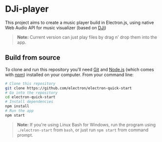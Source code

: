 # DJi-player

This project aims to create a music player build in Electron.js, using native Web Audio API for music visualizer (based on [DJi](http://jieverson.com/DJi))

> **Note:** Current version can just play files by drag n' drop them into the app.

## Build from source

To clone and run this repository you'll need [Git](https://git-scm.com) and [Node.js](https://nodejs.org/en/download/) (which comes with [npm](http://npmjs.com)) installed on your computer. From your command line:

```bash
# Clone this repository
git clone https://github.com/electron/electron-quick-start
# Go into the repository
cd electron-quick-start
# Install dependencies
npm install
# Run the app
npm start
```

> **Note:** If you're using Linux Bash for Windows, run the program using `./electron-start` from `bash`, or just run `npm start` from command prompt.
